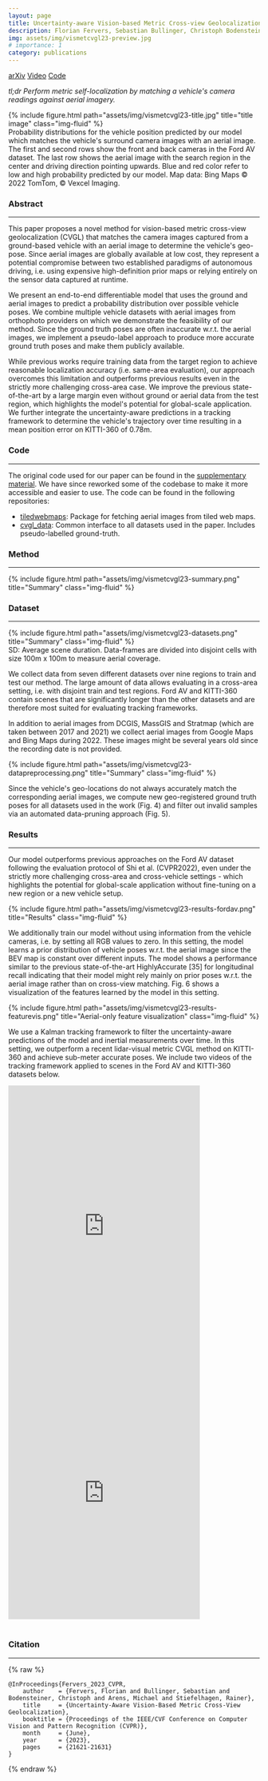 ```yaml
---
layout: page
title: Uncertainty-aware Vision-based Metric Cross-view Geolocalization
description: Florian Fervers, Sebastian Bullinger, Christoph Bodensteiner, Michael Arens, Rainer Stiefelhagen<br>CVPR 2023
img: assets/img/vismetcvgl23-preview.jpg
# importance: 1
category: publications
---
```


<a href="https://arxiv.org/abs/2211.12145" class="btn btn-sm z-depth-0" role="button">arXiv</a> <a href="https://www.youtube.com/watch?v=1vHFiA0prL0" class="btn btn-sm z-depth-0" role="button">Video</a> <a href="/projects/vismetcvgl23/#code" class="btn btn-sm z-depth-0" role="button">Code</a>


*tl;dr Perform metric self-localization by matching a vehicle's camera readings against aerial imagery.*

<div class="row justify-content-sm-center">
    <div class="col-sm-12 mt-3 mt-md-0">
        {% include figure.html path="assets/img/vismetcvgl23-title.jpg" title="title image" class="img-fluid" %}
        <figcaption class="caption">Probability distributions for the vehicle position predicted by our model which matches the vehicle's surround camera images with an aerial image. The first and second rows show the front and back cameras in the Ford AV dataset. The last row shows the aerial image with the search region in the center and driving direction pointing upwards. Blue and red color refer to low and high probability predicted by our model. Map data: Bing Maps © 2022 TomTom, © Vexcel Imaging.</figcaption>
    </div>
</div>

### Abstract
---

This paper proposes a novel method for vision-based metric cross-view geolocalization (CVGL) that matches the camera images captured from a ground-based vehicle with an aerial image to determine the vehicle's geo-pose. Since aerial images are globally available at low cost, they represent a potential compromise between two established paradigms of autonomous driving, i.e. using expensive high-definition prior maps or relying entirely on the sensor data captured at runtime.

We present an end-to-end differentiable model that uses the ground and aerial images to predict a probability distribution over possible vehicle poses. We combine multiple vehicle datasets with aerial images from orthophoto providers on which we demonstrate the feasibility of our method. Since the ground truth poses are often inaccurate w.r.t. the aerial images, we implement a pseudo-label approach to produce more accurate ground truth poses and make them publicly available.

While previous works require training data from the target region to achieve reasonable localization accuracy (i.e. same-area evaluation), our approach overcomes this limitation and outperforms previous results even in the strictly more challenging cross-area case. We improve the previous state-of-the-art by a large margin even without ground or aerial data from the test region, which highlights the model's potential for global-scale application. We further integrate the uncertainty-aware predictions in a tracking framework to determine the vehicle's trajectory over time resulting in a mean position error on KITTI-360 of 0.78m.

### Code
---

The original code used for our paper can be found in the [supplementary material](https://openaccess.thecvf.com/content/CVPR2023/html/Fervers_Uncertainty-Aware_Vision-Based_Metric_Cross-View_Geolocalization_CVPR_2023_paper.html). We have since reworked some of the codebase to make it more accessible and easier to use. The code can be found in the following repositories:

- [tiledwebmaps](https://github.com/fferflo/tiledwebmaps): Package for fetching aerial images from tiled web maps.
- [cvgl_data](https://github.com/fferflo/cvgl_data): Common interface to all datasets used in the paper. Includes pseudo-labelled ground-truth.

### Method
---

<div class="row justify-content-sm-center">
    <div class="col-sm-7 mt-3 mt-md-0">
        {% include figure.html path="assets/img/vismetcvgl23-summary.png" title="Summary" class="img-fluid" %}
    </div>
</div>

### Dataset
---

<div class="row justify-content-sm-center">
    <div class="col-sm-12 mt-3 mt-md-0">
        {% include figure.html path="assets/img/vismetcvgl23-datasets.png" title="Summary" class="img-fluid" %}
        <figcaption class="caption">SD: Average scene duration. Data-frames are divided into disjoint cells with size 100m x 100m to measure aerial coverage.</figcaption>
    </div>
</div>

We collect data from seven different datasets over nine regions to train and test our method. The large amount of data allows evaluating in a cross-area setting, i.e. with disjoint train and test regions. Ford AV and KITTI-360 contain scenes that are significantly longer than the other datasets and are therefore most suited for evaluating tracking frameworks.

In addition to aerial images from DCGIS, MassGIS and Stratmap (which are taken between 2017 and 2021) we collect aerial images from Google Maps and Bing Maps during 2022. These images might be several years old since the recording date is not provided.

<div class="row justify-content-sm-center">
    <div class="col-sm-12 mt-3 mt-md-0">
        {% include figure.html path="assets/img/vismetcvgl23-datapreprocessing.png" title="Summary" class="img-fluid" %}
    </div>
</div>

Since the vehicle's geo-locations do not always accurately match the corresponding aerial images, we compute new geo-registered ground truth poses for all datasets used in the work (Fig. 4) and filter out invalid samples via an automated data-pruning approach (Fig. 5).

### Results
---

Our model outperforms previous approaches on the Ford AV dataset following the evaluation protocol of Shi et al. (CVPR2022), even under the strictly more challenging cross-area and cross-vehicle settings - which highlights the potential for global-scale application without fine-tuning on a new region or a new vehicle setup.

<div class="row justify-content-sm-center">
    {% include figure.html path="assets/img/vismetcvgl23-results-fordav.png" title="Results" class="img-fluid" %}
</div>

We additionally train our model without using information from the vehicle cameras, i.e. by setting all RGB values to zero. In this setting, the model learns a prior distribution of vehicle poses w.r.t. the aerial image since the BEV map is constant over different inputs. The model shows a performance similar to the previous state-of-the-art HighlyAccurate [35] for longitudinal recall indicating that their model might rely mainly on prior poses w.r.t. the aerial image rather than on cross-view matching. Fig. 6 shows a visualization of the features learned by the model in this setting.

<div class="row justify-content-sm-center">
    <div class="col-sm-7 mt-3 mt-md-0">
        {% include figure.html path="assets/img/vismetcvgl23-results-featurevis.png" title="Aerial-only feature visualization" class="img-fluid" %}
    </div>
</div>

We use a Kalman tracking framework to filter the uncertainty-aware predictions of the model and inertial measurements over time. In this setting, we outperform a recent lidar-visual metric CVGL method on KITTI-360 and achieve sub-meter accurate poses. We include two videos of the tracking framework applied to scenes in the Ford AV and KITTI-360 datasets below.

<div class="row justify-content-sm-center">
    <div class="col-sm-6 mt-3 mt-md-0">
        <iframe width="384" height="582" src="https://www.youtube.com/embed/JAo3Dh8wLcE" title="YouTube video player" frameborder="0" allow="accelerometer; autoplay; clipboard-write; encrypted-media; gyroscope; picture-in-picture" allowfullscreen></iframe>
    </div>
    <div class="col-sm-6 mt-3 mt-md-0">
        <iframe width="384" height="486" src="https://www.youtube.com/embed/yTR3Wlu6Hdc" title="YouTube video player" frameborder="0" allow="accelerometer; autoplay; clipboard-write; encrypted-media; gyroscope; picture-in-picture" allowfullscreen></iframe>
    </div>
</div>

<br>

### Citation
---

{% raw %}
```
@InProceedings{Fervers_2023_CVPR,
    author    = {Fervers, Florian and Bullinger, Sebastian and Bodensteiner, Christoph and Arens, Michael and Stiefelhagen, Rainer},
    title     = {Uncertainty-Aware Vision-Based Metric Cross-View Geolocalization},
    booktitle = {Proceedings of the IEEE/CVF Conference on Computer Vision and Pattern Recognition (CVPR)},
    month     = {June},
    year      = {2023},
    pages     = {21621-21631}
}
```
{% endraw %}
